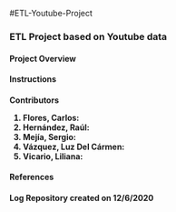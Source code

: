 #ETL-Youtube-Project

<h3>ETL Project based on Youtube data

<h4>Project Overview


<h4>Instructions


<h4>Contributors<br>
  
  
1. Flores, Carlos:  
2. Hernández, Raúl:  
3. Mejía, Sergio:  
4. Vázquez, Luz Del Cármen:  
5. Vicario, Liliana:  
  
<h4>References

<h4>Log
  Repository created on 12/6/2020
  

